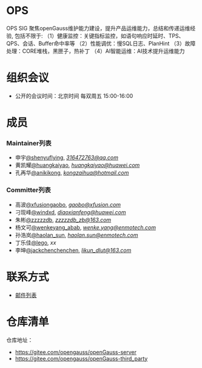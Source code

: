 # OPS
OPS SIG 聚焦openGauss维护能力建设，提升产品运维能力，总结和传递运维经验, 包括不限于:
（1）健康监控：关键指标监控，如语句响应时延时、TPS、QPS、会话、Buffer命中率等
（2）性能调优：慢SQL日志、PlanHint
（3）故障处理：CORE堆栈，黑匣子，热补丁
（4）AI智能运维：AI技术提升运维能力

# 组织会议

- 公开的会议时间：北京时间 每双周五 15:00-16:00

# 成员

### Maintainer列表

- 申宇[@shenyuflying](https://gitee.com/shenyuflying), *316472763@qq.com*
- 黄凯耀[@huangkaiyao](https://gitee.com/huangkaiyao), *huangkaiyao@huawei.com*
- 孔再华[@anikikong](https://gitee.com/anikikong), *kongzaihua@hotmail.com*


### Committer列表

- 高波[@xfusiongaobo](https://gitee.com/xfusiongaobo), *gaobo@xfusion.com*
- 刁现峰[@windxd](https://gitee.com/windxd), *diaoxianfeng@huawei.com*
- 朱彬[@zzzzzdb](https://gitee.com/zzzzzdb), *zzzzzdb_zb@163.com*
- 杨文可[@wenkeyang_abab](https://gitee.com/wenkeyang_abab), *wenke.yang@enmotech.com*
- 孙浩岚[@haolan_sun](https://gitee.com/haolan_sun), *haolan.sun@enmotech.com*
- 丁乐佳[@lego](https://gitee.com/lego), *xx*
- 李坤[@jackchenchenchen](https://gitee.com/jackchenchenchen), *likun_dlut@163.com*

# 联系方式

- [邮件列表](https://mailweb.opengauss.org/postorius/lists/ops.opengauss.org/)

# 仓库清单

仓库地址：

- https://gitee.com/opengauss/openGauss-server
- https://gitee.com/opengauss/openGauss-third_party
